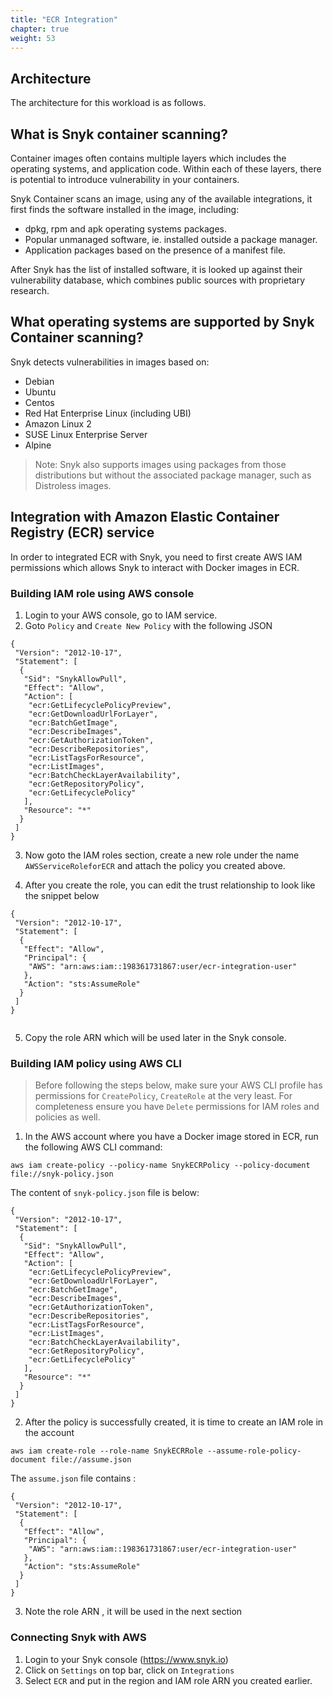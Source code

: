 ```yaml
---
title: "ECR Integration"
chapter: true
weight: 53
---
```


## Architecture
The architecture for this workload is as follows.

## What is Snyk container scanning?
Container images often contains multiple layers which includes the operating systems, and application code. Within each of these layers, there is potential to introduce vulnerability in your containers.

Snyk Container scans an image, using any of the available integrations, it first finds the software installed in the image, including:

- dpkg, rpm and apk operating systems packages.
- Popular unmanaged software, ie. installed outside a package manager.
- Application packages based on the presence of a manifest file.

After Snyk has the list of installed software, it is looked up against their vulnerability database, which combines public sources with proprietary research.

## What operating systems are supported by Snyk Container scanning?
Snyk detects vulnerabilities in images based on:

- Debian
- Ubuntu
- Centos
- Red Hat Enterprise Linux (including UBI)
- Amazon Linux 2
- SUSE Linux Enterprise Server
- Alpine

> Note: Snyk also supports images using packages from those distributions but without the associated package manager, such as Distroless images.


## Integration with Amazon Elastic Container Registry (ECR) service

In order to integrated ECR with Snyk, you need to first create AWS IAM permissions which allows Snyk to interact with Docker images in ECR.

### Building IAM role using AWS console
1. Login to your AWS console, go to IAM service. 
2. Goto `Policy` and `Create New Policy` with the following JSON
```
{
 "Version": "2012-10-17",
 "Statement": [
  {
   "Sid": "SnykAllowPull",
   "Effect": "Allow",
   "Action": [
    "ecr:GetLifecyclePolicyPreview",
    "ecr:GetDownloadUrlForLayer",
    "ecr:BatchGetImage",
    "ecr:DescribeImages",
    "ecr:GetAuthorizationToken",
    "ecr:DescribeRepositories",
    "ecr:ListTagsForResource",
    "ecr:ListImages",
    "ecr:BatchCheckLayerAvailability",
    "ecr:GetRepositoryPolicy",
    "ecr:GetLifecyclePolicy"
   ],
   "Resource": "*"
  }
 ]
}
```
3. Now goto the IAM roles section, create a new role under the name `AWSServiceRoleforECR` and attach the policy you created above.

4. After you create the role, you can edit the trust relationship to look like the snippet below
```
{
 "Version": "2012-10-17",
 "Statement": [
  {
   "Effect": "Allow",
   "Principal": {
    "AWS": "arn:aws:iam::198361731867:user/ecr-integration-user"
   },
   "Action": "sts:AssumeRole"
  }
 ]
}
     
```

5. Copy the role ARN which will be used later in the Snyk console.

### Building IAM policy using AWS CLI
> Before following the steps below, make sure your AWS CLI profile has permissions for `CreatePolicy`, `CreateRole` at the very least. For completeness ensure you have `Delete` permissions for IAM roles and policies as well.

1. In the AWS account where you have a Docker image stored in ECR, run the following AWS CLI command:
```
aws iam create-policy --policy-name SnykECRPolicy --policy-document file://snyk-policy.json
```
The content of `snyk-policy.json` file is below:
```
{
 "Version": "2012-10-17",
 "Statement": [
  {
   "Sid": "SnykAllowPull",
   "Effect": "Allow",
   "Action": [
    "ecr:GetLifecyclePolicyPreview",
    "ecr:GetDownloadUrlForLayer",
    "ecr:BatchGetImage",
    "ecr:DescribeImages",
    "ecr:GetAuthorizationToken",
    "ecr:DescribeRepositories",
    "ecr:ListTagsForResource",
    "ecr:ListImages",
    "ecr:BatchCheckLayerAvailability",
    "ecr:GetRepositoryPolicy",
    "ecr:GetLifecyclePolicy"
   ],
   "Resource": "*"
  }
 ]
}
```

2. After the policy is successfully created, it is time to create an IAM role in the account 

``` aws iam create-role --role-name SnykECRRole --assume-role-policy-document file://assume.json ```

The `assume.json` file contains :

```
{
 "Version": "2012-10-17",
 "Statement": [
  {
   "Effect": "Allow",
   "Principal": {
    "AWS": "arn:aws:iam::198361731867:user/ecr-integration-user"
   },
   "Action": "sts:AssumeRole"
  }
 ]
}
```

3. Note the role ARN , it will be used in the next section

### Connecting Snyk with AWS 

1. Login to your Snyk console (https://www.snyk.io)
2. Click on `Settings` on top bar, click on `Integrations`
3. Select `ECR` and put in the region and IAM role ARN you created earlier. 

